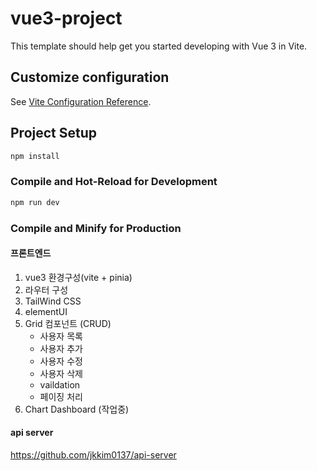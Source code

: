 # vue3-project

This template should help get you started developing with Vue 3 in Vite.

## Customize configuration

See [Vite Configuration Reference](https://vitejs.dev/config/).

## Project Setup

```sh
npm install
```

### Compile and Hot-Reload for Development

```sh
npm run dev
```

### Compile and Minify for Production

#### 프론트엔드
1. vue3 환경구성(vite + pinia)
2. 라우터 구성
3. TailWind CSS
4. elementUI
5. Grid 컴포넌트 (CRUD)
   - 사용자 목록
   - 사용자 추가
   - 사용자 수정
   - 사용자 삭제
   - vaildation
   - 페이징 처리
6. Chart Dashboard (작업중)

#### api server
https://github.com/jkkim0137/api-server
